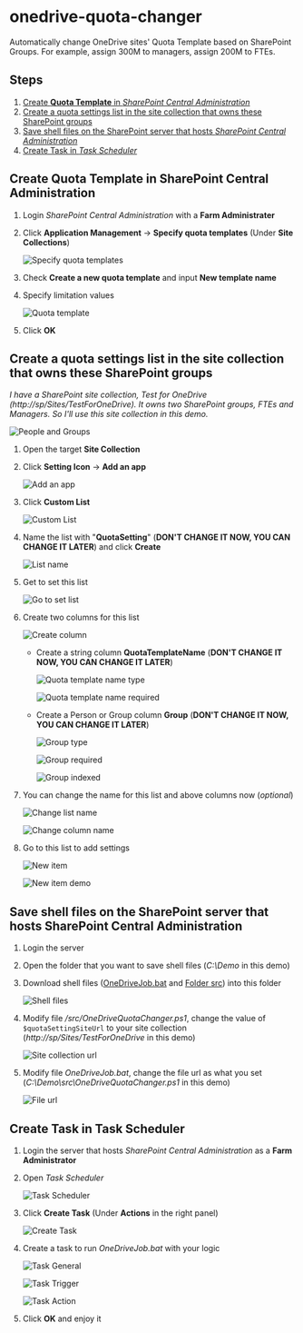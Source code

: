 # onedrive-quota-changer
Automatically change OneDrive sites' Quota Template based on SharePoint Groups. For example, assign 300M to managers, assign 200M to FTEs.

## Steps
1. [Create __Quota Template__ in _SharePoint Central Administration_](#create-quota-template-in-sharepoint-central-administration)
2. [Create a quota settings list in the site collection that owns these SharePoint groups](#create-a-quota-settings-list-in-the-site-collection-that-owns-these-sharepoint-groups)
3. [Save shell files on the SharePoint server that hosts _SharePoint Central Administration_](#save-shell-files-on-the-sharepoint-server-that-hosts-sharepoint-central-administration)
4. [Create Task in _Task Scheduler_](#create-task-in-task-scheduler)

## Create Quota Template in SharePoint Central Administration
1. Login _SharePoint Central Administration_ with a __Farm Administrater__
2. Click __Application Management__ -> __Specify quota templates__ (Under __Site Collections__)
    
    ![Specify quota templates](images/specify-quota-templates.png)
3. Check __Create a new quota template__ and input __New template name__
4. Specify limitation values

    ![Quota template](images/quota-template.png)
5. Click __OK__

## Create a quota settings list in the site collection that owns these SharePoint groups
_I have a SharePoint site collection, Test for OneDrive (http://sp/Sites/TestForOneDrive). It owns two SharePoint groups, FTEs and Managers. So I'll use this site collection in this demo._

![People and Groups](images/people-and-groups.PNG)

1. Open the target __Site Collection__
2. Click __Setting Icon__ -> __Add an app__
    
    ![Add an app](images/add-an-app.PNG)

3. Click __Custom List__

    ![Custom List](images/custom-list.PNG)

4. Name the list with "__QuotaSetting__" (__DON'T CHANGE IT NOW, YOU CAN CHANGE IT LATER__) and click __Create__

    ![List name](images/list-name.PNG)

5. Get to set this list

    ![Go to set list](images/go-to-set-list.PNG)

6. Create two columns for this list

    ![Create column](images/create-column.PNG)

    - Create a string column __QuotaTemplateName__ (__DON'T CHANGE IT NOW, YOU CAN CHANGE IT LATER__)
    
        ![Quota template name type](images/quota-template-name-type.PNG)
        
        ![Quota template name required](images/quota-template-name-required.PNG)

    - Create a Person or Group column __Group__ (__DON'T CHANGE IT NOW, YOU CAN CHANGE IT LATER__)

        ![Group type](images/group-type.PNG)

        ![Group required](images/group-required.PNG)

        ![Group indexed](images/group-indexed.PNG)

7. You can change the name for this list and above columns now (_optional_)

    ![Change list name](images/change-list-name.PNG)

    ![Change column name](images/change-columns.PNG)

8. Go to this list to add settings

    ![New item](images/new-item.PNG)

    ![New item demo](images/new-item-demo.PNG)

## Save shell files on the SharePoint server that hosts SharePoint Central Administration

1. Login the server
2. Open the folder that you want to save shell files (_C:\Demo_ in this demo)
3. Download shell files ([OneDriveJob.bat](OneDriveJob.bat) and [Folder src](src)) into this folder

    ![Shell files](images/shell-files.PNG)

4. Modify file _/src/OneDriveQuotaChanger.ps1_, change the value of `$quotaSettingSiteUrl` to your site collection (_http://sp/Sites/TestForOneDrive_ in this demo)

    ![Site collection url](images/site-url.PNG)

5. Modify file _OneDriveJob.bat_, change the file url as what you set (_C:\Demo\src\OneDriveQuotaChanger.ps1_ in this demo)

    ![File url](images/file-url.PNG)

## Create Task in Task Scheduler

1. Login the server that hosts _SharePoint Central Administration_ as a __Farm Administrator__
2. Open _Task Scheduler_

    ![Task Scheduler](images/task-scheduler.PNG)

3. Click __Create Task__ (Under __Actions__ in the right panel)

    ![Create Task](images/create-task.PNG)

4. Create a task to run _OneDriveJob.bat_ with your logic

    ![Task General](images/task-general.PNG)

    ![Task Trigger](images/task-trigger.PNG)

    ![Task Action](images/task-action.PNG)

5. Click __OK__ and enjoy it
